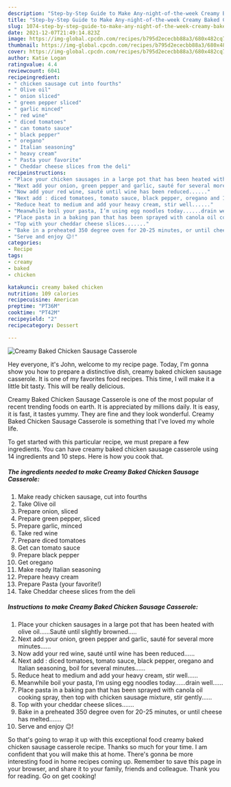 ```yaml
---
description: "Step-by-Step Guide to Make Any-night-of-the-week Creamy Baked Chicken Sausage Casserole"
title: "Step-by-Step Guide to Make Any-night-of-the-week Creamy Baked Chicken Sausage Casserole"
slug: 1074-step-by-step-guide-to-make-any-night-of-the-week-creamy-baked-chicken-sausage-casserole
date: 2021-12-07T21:49:14.823Z
image: https://img-global.cpcdn.com/recipes/b795d2ececbb88a3/680x482cq70/creamy-baked-chicken-sausage-casserole-recipe-main-photo.jpg
thumbnail: https://img-global.cpcdn.com/recipes/b795d2ececbb88a3/680x482cq70/creamy-baked-chicken-sausage-casserole-recipe-main-photo.jpg
cover: https://img-global.cpcdn.com/recipes/b795d2ececbb88a3/680x482cq70/creamy-baked-chicken-sausage-casserole-recipe-main-photo.jpg
author: Katie Logan
ratingvalue: 4.4
reviewcount: 6041
recipeingredient:
- " chicken sausage cut into fourths"
- " Olive oil"
- " onion sliced"
- " green pepper sliced"
- " garlic minced"
- " red wine"
- " diced tomatoes"
- " can tomato sauce"
- " black pepper"
- " oregano"
- " Italian seasoning"
- " heavy cream"
- " Pasta your favorite"
- " Cheddar cheese slices from the deli"
recipeinstructions:
- "Place your chicken sausages in a large pot that has been heated with olive oil......Sauté until slightly browned....."
- "Next add your onion, green pepper and garlic, sauté for several more minutes......"
- "Now add your red wine, sauté until wine has been reduced......"
- "Next add : diced tomatoes, tomato sauce, black pepper, oregano and Italian seasoning, boil for several minutes......"
- "Reduce heat to medium and add your heavy cream, stir well......"
- "Meanwhile boil your pasta, I’m using egg noodles today......drain well......"
- "Place pasta in a baking pan that has been sprayed with canola oil cooking spray, then top with chicken sausage mixture, stir gently......"
- "Top with your cheddar cheese slices......."
- "Bake in a preheated 350 degree oven for 20-25 minutes, or until cheese has melted......."
- "Serve and enjoy 😉!"
categories:
- Recipe
tags:
- creamy
- baked
- chicken

katakunci: creamy baked chicken 
nutrition: 109 calories
recipecuisine: American
preptime: "PT36M"
cooktime: "PT42M"
recipeyield: "2"
recipecategory: Dessert

---
```



![Creamy Baked Chicken Sausage Casserole](https://img-global.cpcdn.com/recipes/b795d2ececbb88a3/680x482cq70/creamy-baked-chicken-sausage-casserole-recipe-main-photo.jpg)

Hey everyone, it's John, welcome to my recipe page. Today, I'm gonna show you how to prepare a distinctive dish, creamy baked chicken sausage casserole. It is one of my favorites food recipes. This time, I will make it a little bit tasty. This will be really delicious.



Creamy Baked Chicken Sausage Casserole is one of the most popular of recent trending foods on earth. It is appreciated by millions daily. It is easy, it is fast, it tastes yummy. They are fine and they look wonderful. Creamy Baked Chicken Sausage Casserole is something that I've loved my whole life.


To get started with this particular recipe, we must prepare a few ingredients. You can have creamy baked chicken sausage casserole using 14 ingredients and 10 steps. Here is how you cook that.

<!--inarticleads1-->

##### The ingredients needed to make Creamy Baked Chicken Sausage Casserole:

1. Make ready  chicken sausage, cut into fourths
1. Take  Olive oil
1. Prepare  onion, sliced
1. Prepare  green pepper, sliced
1. Prepare  garlic, minced
1. Take  red wine
1. Prepare  diced tomatoes
1. Get  can tomato sauce
1. Prepare  black pepper
1. Get  oregano
1. Make ready  Italian seasoning
1. Prepare  heavy cream
1. Prepare  Pasta (your favorite!)
1. Take  Cheddar cheese slices from the deli




<!--inarticleads2-->

##### Instructions to make Creamy Baked Chicken Sausage Casserole:

1. Place your chicken sausages in a large pot that has been heated with olive oil......Sauté until slightly browned.....
1. Next add your onion, green pepper and garlic, sauté for several more minutes......
1. Now add your red wine, sauté until wine has been reduced......
1. Next add : diced tomatoes, tomato sauce, black pepper, oregano and Italian seasoning, boil for several minutes......
1. Reduce heat to medium and add your heavy cream, stir well......
1. Meanwhile boil your pasta, I’m using egg noodles today......drain well......
1. Place pasta in a baking pan that has been sprayed with canola oil cooking spray, then top with chicken sausage mixture, stir gently......
1. Top with your cheddar cheese slices.......
1. Bake in a preheated 350 degree oven for 20-25 minutes, or until cheese has melted.......
1. Serve and enjoy 😉!




So that's going to wrap it up with this exceptional food creamy baked chicken sausage casserole recipe. Thanks so much for your time. I am confident that you will make this at home. There's gonna be more interesting food in home recipes coming up. Remember to save this page in your browser, and share it to your family, friends and colleague. Thank you for reading. Go on get cooking!
